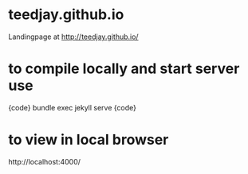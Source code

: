 # teedjay.github.io
Landingpage at http://teedjay.github.io/

# to compile locally and start server use 
{code}
bundle exec jekyll serve
{code}

# to view in local browser
http://localhost:4000/
